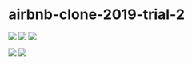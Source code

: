 # airbnb-clone-2019-trial-2

<img src="https://img.shields.io/badge/Python-3776AB?style=flat&logo=Python&logoColor=ffffff"/> <img src="https://img.shields.io/badge/Django-092E20?style=flat&logo=Django&logoColor=ffffff"/> <img src="https://img.shields.io/badge/TailwindCSS-06B6D4?style=flat&logo=Tailwind CSS&logoColor=ffffff"/>

<img src="https://img.shields.io/badge/Python-v3.10.1-brightgreen"/> <img src="https://img.shields.io/badge/Django-v2.2.5-brightgreen"/>
